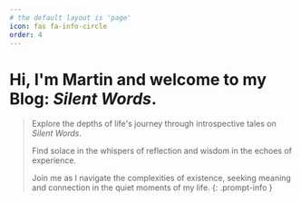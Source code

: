 ```yaml
---
# the default layout is 'page'
icon: fas fa-info-circle
order: 4
---
```

# Hi, I'm Martin and welcome to my Blog: *Silent Words*.

> Explore the depths of life's journey through introspective tales on *Silent Words*.
>
> Find solace in the whispers of reflection and wisdom in the echoes of experience.
>
> Join me as I navigate the complexities of existence, seeking meaning and connection in the quiet moments of my life.
{: .prompt-info }
